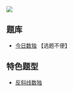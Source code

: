 ![](https://cn.sudoku.today/pic/antidiagonal/13819_298140.png)

## 题库
- [今日数独](https://cn.sudoku.today/g-count-different-sudoku/) 【选题不便】

## 特色题型
- [反斜线数独](反斜线数独.md)